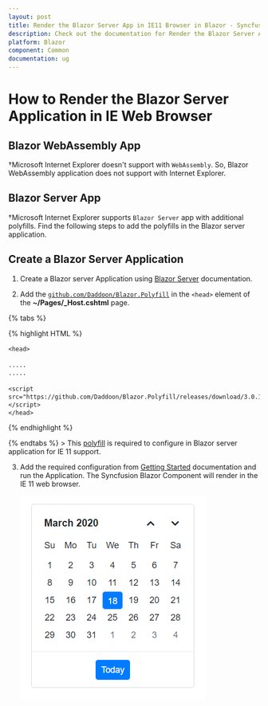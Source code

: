 ```yaml
---
layout: post
title: Render the Blazor Server App in IE11 Browser in Blazor - Syncfusion
description: Check out the documentation for Render the Blazor Server App in IE11 Browser in Blazor
platform: Blazor
component: Common
documentation: ug
---
```


# How to Render the Blazor Server Application in IE Web Browser

## Blazor WebAssembly App

†Microsoft Internet Explorer doesn't support with `WebAssembly`. So, Blazor WebAssembly application does not support with Internet Explorer.

## Blazor Server App

†Microsoft Internet Explorer supports `Blazor Server` app with additional polyfills. Find the following steps to add the polyfills in the Blazor server application.

## Create a Blazor Server Application

1. Create a Blazor server Application using [Blazor Server](../../getting-started/server-side-blazor) documentation.

2. Add the [`github.com/Daddoon/Blazor.Polyfill`](https://github.com/Daddoon/Blazor.Polyfill) in the `<head>` element of the **~/Pages/_Host.cshtml** page.

{% tabs %}

{% highlight HTML %}

    <head>

    .....
    .....

    <script src="https://github.com/Daddoon/Blazor.Polyfill/releases/download/3.0.1/blazor.polyfill.min.js"></script>
    </head>


{% endhighlight %}

{% endtabs %}
    > This [polyfill](https://github.com/Daddoon/Blazor.Polyfill/releases/download/3.0.1/blazor.polyfill.min.js) is required to configure in Blazor server application for IE 11 support.

3. Add the required configuration from [Getting Started](https://blazor.syncfusion.com/documentation/getting-started/blazor-server-side-visual-studio-2019/) documentation and run the Application. The Syncfusion Blazor Component will render in the IE 11 web browser.

    ![output](../../getting-started/images/browser-output.png)
